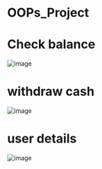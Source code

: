 # OOPs_Project
# Check balance
![image](https://github.com/aabhasbisaria/OOPs_Project/assets/75527013/56f154e3-4364-4aae-84e1-4fd188e60c70)
# withdraw cash
![image](https://github.com/aabhasbisaria/OOPs_Project/assets/75527013/b4cc3a60-f2fd-431f-9df4-56ea7f9c257e)

# user details
![image](https://github.com/aabhasbisaria/OOPs_Project/assets/75527013/2f9fdc48-d2f1-4b73-b154-b5f0629a1ea9)
